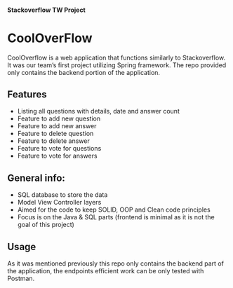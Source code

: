 #### Stackoverflow TW Project
# CoolOverFlow
CoolOverflow is a web application that functions similarly to Stackoverflow.
It was our team’s first project utilizing Spring framework. The repo provided
only contains the backend portion of the application. 

## Features
- Listing all questions with details, date and answer count
- Feature to add new question
- Feature to add new answer
- Feature to delete question 
- Feature to delete answer
- Feature to vote for questions
- Feature to vote for answers

## General info: 
- SQL database to store the data
- Model View Controller layers 
- Aimed for the code to keep SOLID, OOP and Clean code principles
- Focus is on the Java & SQL parts (frontend is minimal as it is not the goal of this project)

## Usage
As it was mentioned previously this repo only contains the backend part of the application, 
the endpoints efficient work can be only tested with Postman. 
